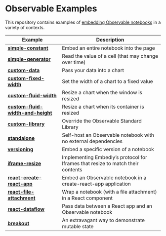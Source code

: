 # Observable Examples

This repository contains examples of [embedding Observable notebooks](https://observablehq.com/@observablehq/introduction-to-embedding) in a variety of contexts.

| Example | Description |
|---|---|
| [**simple-constant**](https://github.com/observablehq/examples/tree/main/simple-constant/) | Embed an entire notebook into the page |
| [**simple-generator**](https://github.com/observablehq/examples/tree/main/simple-generator/) | Read the value of a cell (that may change over time) |
| [**custom-data**](https://github.com/observablehq/examples/tree/main/custom-data/) | Pass your data into a chart |
| [**custom-fixed-width**](https://github.com/observablehq/examples/tree/main/custom-fixed-width/) | Set the width of a chart to a fixed value |
| [**custom-fluid-width**](https://github.com/observablehq/examples/tree/main/custom-fluid-width/) | Resize a chart when the window is resized |
| [**custom-fluid-width-and-height**](https://github.com/observablehq/examples/tree/main/custom-fluid-width-and-height/) | Resize a chart when its container is resized |
| [**custom-library**](https://github.com/observablehq/examples/tree/main/custom-library/) | Override the Observable Standard Library |
| [**standalone**](https://github.com/observablehq/examples/tree/main/standalone/) | Self-host an Observable notebook with no external dependencies |
| [**versioning**](https://github.com/observablehq/examples/tree/main/versioning/) | Embed a specific version of a notebook |
| [**iframe-resize**](https://github.com/observablehq/examples/tree/main/iframe-resize/) | Implementing Embedly’s protocol for Iframes that resize to match their contents |
| [**react-create-react-app**](https://github.com/observablehq/examples/tree/main/react-create-react-app/) | Embed an Observable notebook in a create-react-app application |
| [**react-file-attachment**](https://github.com/observablehq/examples/tree/main/react-file-attachment/) | Wrap a notebook (with a file attachment) in a React component |
| [**react-dataflow**](https://github.com/observablehq/examples/tree/main/react-dataflow/) | Pass data between a React app and an Observable notebook |
| [**breakout**](https://github.com/observablehq/examples/tree/main/breakout/) | An extravagant way to demonstrate mutable state |
